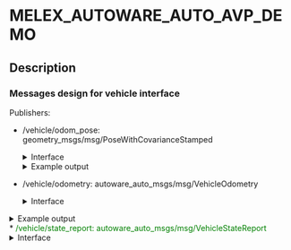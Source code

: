 # MELEX_AUTOWARE_AUTO_AVP_DEMO

## Description
### Messages design for vehicle interface

Publishers:
*  /vehicle/odom_pose: geometry_msgs/msg/PoseWithCovarianceStamped
    <details>
    <summary>Interface</summary>
    
    ```
    std_msgs/Header header
    PoseWithCovariance pose
    ```
    </details>   

   <details>
   <summary>Example output</summary>
   
   ```
   ---
   header:
     stamp:
       sec: 1627383589
       nanosec: 86323456
     frame_id: odom
   pose:
     pose:
       position:
         x: 30.273908615112305
         y: 90.37340927124023
         z: 0.5375595092773438
       orientation:
         x: -0.004414775874465704
         y: 0.002566313836723566
         z: 0.3381696045398712
         w: 0.9410713315010071
     covariance:
     - 0.1
     - 0.0
     - 0.0
     - 0.0
     - 0.0
     - 0.0
     - 0.0
     - 0.1
     - 0.0
     - 0.0
     - 0.0
     - 0.0
     - 0.0
     - 0.0
     - 0.1
     - 0.0
     - 0.0
     - 0.0
     - 0.0
     - 0.0
     - 0.0
     - 0.1
     - 0.0
     - 0.0
     - 0.0
     - 0.0
     - 0.0
     - 0.0
     - 0.1
     - 0.0
     - 0.0
     - 0.0
     - 0.0
     - 0.0
     - 0.0
     - 0.1
   ---
   ```

    </details>

*   /vehicle/odometry: autoware_auto_msgs/msg/VehicleOdometry
    <details>
    <summary>Interface</summary>
    
    ```
    #include "builtin_interfaces/msg/Time.idl"
    
    module autoware_auto_msgs {
      module msg {
        @verbatim (language="comment", text=
          " VehicleOdometry.msg")
        struct VehicleOdometry {
          builtin_interfaces::msg::Time stamp;
    
          @default (value=0.0)
          float velocity_mps;
    
          @default (value=0.0)
          float front_wheel_angle_rad;
    
          @default (value=0.0)
          float rear_wheel_angle_rad;
        };
      };
    };
    ```
    </details>   
   <details>
   <summary>Example output</summary>
   
   ```
   ---
   stamp:
     sec: 1627383542
     nanosec: 336368128
   velocity_mps: 0.49711716175079346
   front_wheel_angle_rad: 0.050000011920928955
   rear_wheel_angle_rad: 0.0
   ---
   ```

   </details>
*  <font color="green">/vehicle/state_report: autoware_auto_msgs/msg/VehicleStateReport</font>
    <details>
    <summary>Interface</summary>
    
    ```
    #include "builtin_interfaces/msg/Time.idl"

    module autoware_auto_msgs {
      module msg {
        module VehicleStateReport_Constants {
          const uint8 BLINKER_OFF = 1;
          const uint8 BLINKER_LEFT = 2;
          const uint8 BLINKER_RIGHT = 3;
          const uint8 BLINKER_HAZARD = 4;
          const uint8 HEADLIGHT_OFF = 1;
          const uint8 HEADLIGHT_ON = 2;
          const uint8 HEADLIGHT_HIGH = 3;
          const uint8 WIPER_OFF = 1;
          const uint8 WIPER_LOW = 2;
          const uint8 WIPER_HIGH = 3;
          const uint8 WIPER_CLEAN = 14; // Match WipersCommand::ENABLE_CLEAN
          const uint8 GEAR_DRIVE = 1;
          const uint8 GEAR_REVERSE = 2;
          const uint8 GEAR_PARK = 3;
          const uint8 GEAR_LOW = 4;
          const uint8 GEAR_NEUTRAL = 5;
          const uint8 MODE_AUTONOMOUS = 1;
          const uint8 MODE_MANUAL = 2;
          const uint8 MODE_DISENGAGED = 3;
          const uint8 MODE_NOT_READY = 4;
        };
    
        struct VehicleStateReport {
          builtin_interfaces::msg::Time stamp;
    
          @verbatim (language="comment", text=
            " 0 to 100")
          uint8 fuel;
    
          uint8 blinker;
    
          uint8 headlight;
    
          uint8 wiper;
    
          uint8 gear;
    
          uint8 mode;
    
          boolean hand_brake;
    
          boolean horn;
        };
      };
    };
    ```
    </details>
    <details>
    <summary>Example output</summary>
   
    ```
    ---
    stamp:
      sec: 0
      nanosec: 0
    fuel: 0
    blinker: 2
    headlight: 1
    wiper: 1
    gear: 1
    mode: 0
    hand_brake: false
    horn: false
    ---
    ```
    </details>  

*  <font color="green">/vehicle/vehicle_kinematic_state: autoware_auto_msgs/msg/VehicleKinematicState</font>
    <details>
    <summary>Interface</summary>
    
    ```
    #include "autoware_auto_msgs/msg/TrajectoryPoint.idl"
    #include "geometry_msgs/msg/Transform.idl"
    #include "std_msgs/msg/Header.idl"
    
    module autoware_auto_msgs {
      module msg {
        @verbatim (language="comment", text=
          " VehicleKinematicState.msg" "\n"
          " Representation of a trajectory point with timestamp for the controller")
        struct VehicleKinematicState {
          std_msgs::msg::Header header;
    
          autoware_auto_msgs::msg::TrajectoryPoint state;
    
          geometry_msgs::msg::Transform delta;
        };
      };
    };
    ```
    </details>
    <details>
    <summary>Example output</summary>
   Example acquired during driving. lateral_velocity_mps and acceleration_mps2 always equal 0.
   
   ```
   ---
   header:
     stamp:
       sec: 1627304034
       nanosec: 547711744
     frame_id: odom
   state:
     time_from_start:
       sec: 0
       nanosec: 0
     x: 46.602638244628906
     y: 44.43940734863281
     heading:
       real: 0.9631139039993286
       imag: 0.2690940499305725
     longitudinal_velocity_mps: 7.514681339263916
     lateral_velocity_mps: 0.0
     acceleration_mps2: 0.0
     heading_rate_rps: -0.004081131890416145
     front_wheel_angle_rad: 0.0
     rear_wheel_angle_rad: 0.0
   delta:
     translation:
       x: 0.0
       y: 0.0
       z: 0.0
     rotation:
       x: 0.0
       y: 0.0
       z: 0.0
       w: 1.0
   ---
   ```
    </details>  
Subscribers:
*  <font color="green">/vehicle/state_command: autoware_auto_msgs/msg/VehicleStateCommand</font>
    <details>
    <summary>Interface</summary>
    
    ```
   #include "builtin_interfaces/msg/Time.idl"

   module autoware_auto_msgs {
     module msg {
       module VehicleStateCommand_Constants {
         const uint8 BLINKER_NO_COMMAND = 0;
         const uint8 BLINKER_OFF = 1;
         const uint8 BLINKER_LEFT = 2;
         const uint8 BLINKER_RIGHT = 3;
         const uint8 BLINKER_HAZARD = 4;
         const uint8 HEADLIGHT_NO_COMMAND = 0;
         const uint8 HEADLIGHT_OFF = 1;
         const uint8 HEADLIGHT_ON = 2;
         const uint8 HEADLIGHT_HIGH = 3;
         const uint8 WIPER_NO_COMMAND = 0;
         const uint8 WIPER_OFF = 1;
         const uint8 WIPER_LOW = 2;
         const uint8 WIPER_HIGH = 3;
         const uint8 WIPER_CLEAN = 14; // Match WipersCommand::ENABLE_CLEAN
         const uint8 GEAR_NO_COMMAND = 0;
         const uint8 GEAR_DRIVE = 1;
         const uint8 GEAR_REVERSE = 2;
         const uint8 GEAR_PARK = 3;
         const uint8 GEAR_LOW = 4;
         const uint8 GEAR_NEUTRAL = 5;
         const uint8 MODE_NO_COMMAND = 0;
         const uint8 MODE_AUTONOMOUS = 1;
         const uint8 MODE_MANUAL = 2;
       };
       @verbatim (language="comment", text=
         " VehicleStateCommand.msg")
       struct VehicleStateCommand {
         builtin_interfaces::msg::Time stamp;
   
         @default (value=0)
         uint8 blinker;
   
         @default (value=0)
         uint8 headlight;
   
         @default (value=0)
         uint8 wiper;
   
         @default (value=0)
         uint8 gear;
   
         @default (value=0)
         uint8 mode;
   
         @default (value=FALSE)
         boolean hand_brake;
   
         @default (value=FALSE)
         boolean horn;
       };
     };
   };
   
    ```
    </details>
   
   <details>
    <summary>Example output</summary>
   
   `None output during driving`

    </details> 
*  <font color="green">/vehicle/vehicle_command: autoware_auto_msgs/msg/VehicleControlCommand</font>
    <details>
    <summary>Interface</summary>
    
    ```
    std_msgs/Header header
    PoseWithCovariance pose
    ```
    </details>   
   <details>
    <summary>Example output</summary>
   
   ```
   ---
   stamp:
     sec: 1627383089
     nanosec: 636799744
   long_accel_mps2: 0.12093255668878555
   velocity_mps: 2.7412989139556885
   front_wheel_angle_rad: 0.024366803467273712
   rear_wheel_angle_rad: 0.0
   ---
   ```

    </details>

Service Servers:
*  <font color="green">/vehicle/autonomy_mode: autoware_auto_msgs/srv/AutonomyModeChange</font>
    <details>
    <summary>Interface</summary>
    
    ```
   #include "std_msgs/msg/Empty.idl"
   
   module autoware_auto_msgs {
     module srv {
       module AutonomyModeChange_Request_Constants {
         const uint8 MODE_MANUAL = 0;
         const uint8 MODE_AUTONOMOUS = 1;
       };
       struct AutonomyModeChange_Request
       {
         @verbatim(language = "comment", text =
           "The desired autonomy mode")
         uint8 mode;
       };
       struct AutonomyModeChange_Response
       {
         @verbatim(language = "comment", text =
           "No response is used because changing the autonomy mode requires non-trivial time")
         std_msgs::msg::Empty empty;
       };
     };
   };   
    ```
    </details>


Green marked interfaces are required around Autoware architecture. `/vehicle/odom_pose` and `/vehicle/odometry`
are published but there is no active subscribers for them. `/vehicle/state_command` is subscribed by behaviour planner
but I can't see any messages during evaluation. To be sure I suggest implement it too.

### Signal flow 

![AVP_Architecture](images/AVP_Architecture.png)


MPC Controller node returns **acceleration**, velocity and wheel angle which is necessary to control vehicle in simulator.
In our case we can decide how to control melex.

Example MPC Controller output (vel & acc):
![AVP_Architecture](images/mpc_vel_acc_output.png)
Those values are converted to brake & throttle pedals signals (0-1). My idea: Let skip acceleration on the beginning 
and use velocity to control vehicle with PID controller.

## Info
AutowareAuto uses ssc driver (speed and steering control). We should consider provided ssc package to integrate it with melex.
Some links about ssc:
https://gitlab.com/autowarefoundation/autoware.auto/AutowareAuto/-/blob/master/src/tools/autoware_auto_avp_demo/launch/ms3_vehicle.launch.py/#L175-L193

https://github.com/Autoware-AI/autoware.ai/issues/1944

https://autonomoustuff.com/products/astuff-speed-steering-control-software



## ToDo
*

## Known issues
*